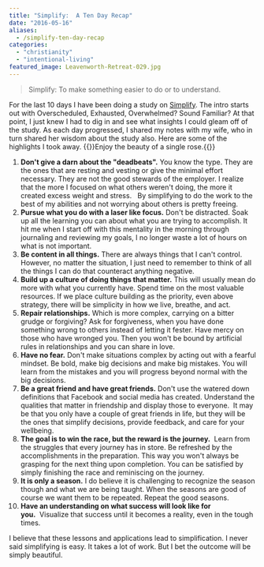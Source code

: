 ```yaml
---
title: "Simplify:  A Ten Day Recap"
date: "2016-05-16"
aliases:
  - /simplify-ten-day-recap
categories: 
  - "christianity"
  - "intentional-living"
featured_image: Leavenworth-Retreat-029.jpg
---
```

> Simplify: To make something easier to do or to understand.

For the last 10 days I have been doing a study on [Simplify](https://www.bible.com/reading-plans/1000-simplify). The intro starts out with Overscheduled, Exhausted, Overwhelmed? Sound Familiar? At that point, I just knew I had to dig in and see what insights I could gleam off of the study. As each day progressed, I shared my notes with my wife, who in turn shared her wisdom about the study also. Here are some of the highlights I took away.
{{<featuredimage class="inline-feature-image">}}Enjoy the beauty of a single rose.{{</featuredimage>}}
1. **Don't give a darn about the "deadbeats".** You know the type. They are the ones that are resting and vesting or give the minimal effort necessary. They are not the good stewards of the employer. I realize that the more I focused on what others weren't doing, the more it created excess weight and stress.   By simplifying to do the work to the best of my abilities and not worrying about others is pretty freeing.
2. **Pursue what you do with a laser like focus.** Don't be distracted. Soak up all the learning you can about what you are trying to accomplish. It hit me when I start off with this mentality in the morning through journaling and reviewing my goals, I no longer waste a lot of hours on what is not important.
3. **Be content in all things.** There are always things that I can't control. However, no matter the situation, I just need to remember to think of all the things I can do that counteract anything negative.
4. **Build up a culture of doing things that matter.** This will usually mean do more with what you currently have. Spend time on the most valuable resources. If we place culture building as the priority, even above strategy, there will be simplicity in how we live, breathe, and act.
5. **Repair relationships.** Which is more complex, carrying on a bitter grudge or forgiving? Ask for forgiveness, when you have done something wrong to others instead of letting it fester. Have mercy on those who have wronged you. Then you won't be bound by artificial rules in relationships and you can share in love.
6. **Have no fear.** Don't make situations complex by acting out with a fearful mindset. Be bold, make big decisions and make big mistakes. You will learn from the mistakes and you will progress beyond normal with the big decisions.
7. **Be a great friend and have great friends.** Don't use the watered down definitions that Facebook and social media has created. Understand the qualities that matter in friendship and display those to everyone.  It may be that you only have a couple of great friends in life, but they will be the ones that simplify decisions, provide feedback, and care for your wellbeing.
8. **The goal is to win the race, but the reward is the journey.**  Learn from the struggles that every journey has in store. Be refreshed by the accomplishments in the preparation. This way you won't always be grasping for the next thing upon completion. You can be satisfied by simply finishing the race and reminiscing on the journey.
9. **It is only a season.** I do believe it is challenging to recognize the season though and what we are being taught. When the seasons are good of course we want them to be repeated. Repeat the good seasons.
10. **Have an understanding on what success will look like for you.**  Visualize that success until it becomes a reality, even in the tough times.

I believe that these lessons and applications lead to simplification. I never said simplifying is easy. It takes a lot of work. But I bet the outcome will be simply beautiful.
